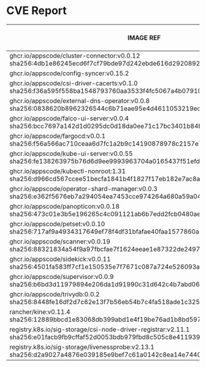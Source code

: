 # CVE Report
|                                                                IMAGE REF                                                                 |      OS       | CRITICAL<BR>(OS, OTHER) | HIGH<BR>(OS, OTHER) | MEDIUM<BR>(OS, OTHER) | LOW<BR>(OS, OTHER) | UNKNOWN<BR>(OS, OTHER) |
|------------------------------------------------------------------------------------------------------------------------------------------|---------------|-------------------------|---------------------|-----------------------|--------------------|------------------------|
| ghcr.io/appscode/cluster-connector:v0.0.12<br>sha256:4db1e86245ecd6f7cf79bde97d242ebde616d2920892f98f89e78afde0cb0f0c                    | debian 11.8   | 0, 2                    | 0, 5                | 0, 19                 | 0, 1               | 3, 0                   |
| ghcr.io/appscode/config-syncer:v0.15.2                                                                                                   |               | 0, 0                    | 0, 0                | 0, 0                  | 0, 0               | 0, 0                   |
| ghcr.io/appscode/csi-driver-cacerts:v0.1.0<br>sha256:f36a595f558ba1548793760aa3533f4fc5067a4b07910c90cee42ae89059079a                    | debian 12.7   | 0, 1                    | **1**, 0            | 6, 7                  | 2, 0               | 1, 0                   |
| ghcr.io/appscode/external-dns-operator:v0.0.8<br>sha256:0838620b8962326544c6b71eae95e4d4611053219ed7996aac62ac6e5a8e6fd7                 | alpine 3.19.1 | 0, 2                    | 0, 3                | 22, 11                | 3, 0               | 2, 0                   |
| ghcr.io/appscode/falco-ui-server:v0.0.4<br>sha256:bcc7697a142d1d0295dc0d18da0ee71c17bc3401b84fd5ebdad745f644e1a60f                       | alpine 3.20.0 | 0, 2                    | **2**, 1            | 14, 9                 | 2, 0               | 2, 0                   |
| ghcr.io/appscode/fargocd:v0.0.1<br>sha256:f56a566ac710ceaa6d7fc1a2b9c14190878978c2157e70f751dae008bf8d289c                               | alpine 3.21.3 | 0, 0                    | 0, 0                | 0, 3                  | 0, 0               | 0, 0                   |
| ghcr.io/appscode/kube-ui-server:v0.0.55<br>sha256:fe138263975b76d6d9ee9993963704a0165437f51efde7c51e62f5eaba85469c                       | alpine 3.21.3 | 0, 0                    | 0, 2                | 0, 3                  | 0, 0               | 0, 0                   |
| ghcr.io/appscode/kubectl-nonroot:1.31<br>sha256:d966cd567ccee51becfa1841b4f1827f17eb182e7ac8a862728fb08753f85d70                         |               | 0, 0                    | 0, 0                | 0, 2                  | 0, 0               | 0, 0                   |
| ghcr.io/appscode/operator-shard-manager:v0.0.3<br>sha256:e362f5676eb7a294054ea7453cce974264a680a59a045e332d504bde66816a21                | alpine 3.21.3 | 0, 0                    | 0, 0                | 0, 1                  | 0, 0               | 0, 0                   |
| ghcr.io/appscode/panopticon:v0.0.18<br>sha256:473c01e3b5e196265c4c091121ab6b7edd2fcb0480ae47a5e3b0ce5dbf5cacb2                           | debian 12.10  | 0, 0                    | 0, 0                | 0, 1                  | 0, 0               | 0, 0                   |
| ghcr.io/appscode/petset:v0.0.10<br>sha256:717af9a4934317649ef78f4df31bfafae40faa1577860a61a6abdcf0522ce382                               | alpine 3.21.3 | 0, 0                    | 0, 1                | 0, 1                  | 0, 0               | 0, 0                   |
| ghcr.io/appscode/scanner:v0.0.19<br>sha256:88321834a54f9a97fbcfae7f1624eeae1e87322de249726c76140193dc6fcd07                              | alpine 3.20.3 | 0, 1                    | **2**, 0            | 2, 5                  | 2, 0               | 2, 0                   |
| ghcr.io/appscode/sidekick:v0.0.11<br>sha256:4501fa583ff7cf1e150535e7f7671c087a724e526093a7f03379fa47f7c8efd0                             | alpine 3.21.3 | 0, 0                    | 0, 0                | 0, 1                  | 0, 0               | 0, 0                   |
| ghcr.io/appscode/supervisor:v0.0.9<br>sha256:b6bd3d11979894e206da1d91990c31d642c4b7abd06a70c39fe33ddc50515f0e                            | debian 12.10  | 0, 0                    | 0, 0                | 0, 1                  | 0, 0               | 0, 0                   |
| ghcr.io/appscode/trivydb:0.0.2<br>sha256:8448fe16df2d7c62e13f7b56eb54b7c4fa518ade1c325f76df689c5111bfa959                                | alpine 3.20.1 | 0, 7                    | **4**, 28           | 20, 46                | 4, 1               | 2, 0                   |
| rancher/kine:v0.11.4<br>sha256:12889bbcd1e83068db399abd1e4f19be76ad1b8bd597085e78e55065dd04ece7                                          | alpine 3.18.6 | 0, 2                    | 0, 5                | 22, 17                | 4, 1               | 2, 0                   |
| registry.k8s.io/sig-storage/csi-node-driver-registrar:v2.11.1<br>sha256:e01facb9fb9cffaf52d0053bdb979fbd8c505c8e411939a6e026dd061a6b4fbe | debian 12.6   | 0, 1                    | 0, 1                | 0, 9                  | 0, 0               | 0, 0                   |
| registry.k8s.io/sig-storage/livenessprobe:v2.13.1<br>sha256:d2a9027a4876e039185e9bef7c61a0142c8ea14e7440860285c34ac73fee4ffb             | debian 12.6   | 0, 1                    | 0, 1                | 0, 9                  | 0, 0               | 0, 0                   |
